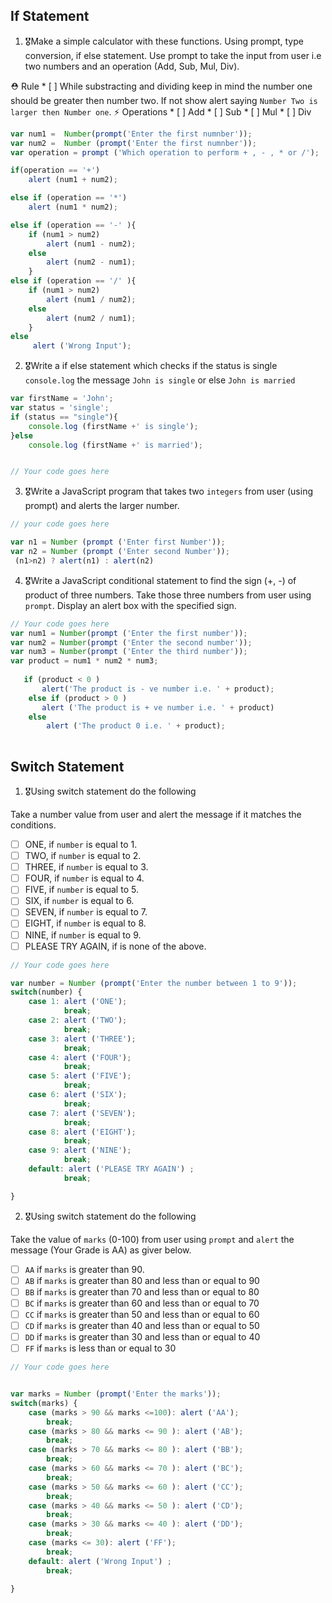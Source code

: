## If Statement
1.  🎖Make a simple calculator with these functions. Using prompt, type conversion, if else statement. Use prompt to take the input from user i.e two numbers and an operation (Add, Sub, Mul, Div).

  ⛑ Rule
    * [ ] While substracting and dividing keep in mind the number one should be greater then number two. If not show alert saying `Number Two is larger then Number one`.
  ⚡️ Operations
    * [ ] Add
    * [ ] Sub
    * [ ] Mul
    * [ ] Div
```js
var num1 =  Number(prompt('Enter the first numnber'));
var num2 =  Number (prompt('Enter the first numnber'));
var operation = prompt ('Which operation to perform + , - , * or /');

if(operation == '+')
    alert (num1 + num2);

else if (operation == '*')    
    alert (num1 * num2);

else if (operation == '-' ){
    if (num1 > num2)
        alert (num1 - num2);
    else 
        alert (num2 - num1);
    }
else if (operation == '/' ){
    if (num1 > num2)
        alert (num1 / num2);
    else 
        alert (num2 / num1);
    }  
else 
     alert ('Wrong Input');     
```

2. 🎖Write a if else statement which checks if the status is single `console.log` the message `John is single` or else `John is married`
```js
var firstName = 'John';
var status = 'single';
if (status == "single"){
    console.log (firstName +' is single');
}else 
    console.log (firstName +' is married');


// Your code goes here
```

3. 🎖Write a JavaScript program that takes two `integers` from user (using prompt) and alerts the larger number.
```js
// your code goes here

var n1 = Number (prompt ('Enter first Number'));
var n2 = Number (prompt ('Enter second Number'));
 (n1>n2) ? alert(n1) : alert(n2)
```

4. 🎖Write a JavaScript conditional statement to find the sign (+, -) of product of three numbers. Take those three numbers from user using `prompt`. Display an alert box with the specified sign.

```js
// Your code goes here
var num1 = Number(prompt ('Enter the first number'));
var num2 = Number(prompt ('Enter the second number'));
var num3 = Number(prompt ('Enter the third number'));
var product = num1 * num2 * num3;
   
   if (product < 0 )
       alert('The product is - ve number i.e. ' + product);
    else if (product > 0 )
       alert ('The product is + ve number i.e. ' + product)
    else 
        alert ('The product 0 i.e. ' + product);   
   


```

## Switch Statement

1. 🎖Using switch statement do the following

Take a number value from user and alert the message if it matches the conditions.
* [ ] ONE, if `number` is equal to 1.
* [ ] TWO, if `number` is equal to 2.
* [ ] THREE, if `number` is equal to 3.
* [ ] FOUR, if `number` is equal to 4.
* [ ] FIVE, if `number` is equal to 5.
* [ ] SIX, if `number` is equal to 6.
* [ ] SEVEN, if `number` is equal to 7.
* [ ] EIGHT, if `number` is equal to 8.
* [ ] NINE, if `number` is equal to 9.
* [ ] PLEASE TRY AGAIN, if  is none of the above.
```js
// Your code goes here

var number = Number (prompt('Enter the number between 1 to 9'));
switch(number) {
    case 1: alert ('ONE');
            break;
    case 2: alert ('TWO');
            break;
    case 3: alert ('THREE');
            break;
    case 4: alert ('FOUR');
            break;
    case 5: alert ('FIVE');
            break;
    case 6: alert ('SIX');
            break;
    case 7: alert ('SEVEN');
            break;
    case 8: alert ('EIGHT');
            break; 
    case 9: alert ('NINE');
            break;  
    default: alert ('PLEASE TRY AGAIN') ;
            break;            

}
```

2. 🎖Using switch statement do the following

Take the value of `marks` (0-100) from user using `prompt` and `alert` the message (Your Grade is AA) as giver below.
* [ ] `AA` if `marks` is greater than 90.
* [ ] `AB` if `marks` is greater than 80 and less than or equal to 90
* [ ] `BB` if `marks` is greater than 70 and less than or equal to 80
* [ ] `BC` if `marks` is greater than 60 and less than or equal to 70
* [ ] `CC` if `marks` is greater than 50 and less than or equal to 60
* [ ] `CD` if `marks` is greater than 40 and less than or equal to 50
* [ ] `DD` if `marks` is greater than 30 and less than or equal to 40
* [ ] `FF` if `marks` is less than or equal to 30
```js
// Your code goes here


var marks = Number (prompt('Enter the marks'));
switch(marks) {
    case (marks > 90 && marks <=100): alert ('AA');
        break;
    case (marks > 80 && marks <= 90 ): alert ('AB');
        break;
    case (marks > 70 && marks <= 80 ): alert ('BB');
        break;
    case (marks > 60 && marks <= 70 ): alert ('BC');
        break;
    case (marks > 50 && marks <= 60 ): alert ('CC');
        break;
    case (marks > 40 && marks <= 50 ): alert ('CD');
        break;
    case (marks > 30 && marks <= 40 ): alert ('DD');
        break;
    case (marks <= 30): alert ('FF');
        break;  
    default: alert ('Wrong Input') ;
        break;            

}




```
